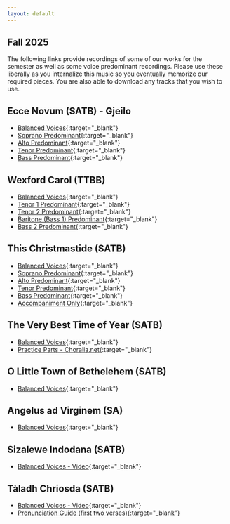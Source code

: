 ```yaml
---
layout: default
---
```

## Fall 2025

The following links provide recordings of some of our works for the semester as well as some voice predominant recordings. Please use these liberally as you internalize this music so you eventually memorize our required pieces. You are also able to download any tracks that you wish to use.

## Ecce Novum (SATB) - Gjeilo

*   [Balanced Voices](https://www.youtube.com/watch?v=rSSIBYqkW_Q){:target="_blank"}
*   [Soprano Predominant](https://www.youtube.com/watch?v=pAypoWFJ4sU){:target="_blank"}
*   [Alto Predominant](https://www.youtube.com/watch?v=oM7AX5tVxVg){:target="_blank"}
*   [Tenor Predominant](https://www.youtube.com/watch?v=MYfiNHRhDIQ){:target="_blank"}
*   [Bass Predominant](https://www.youtube.com/watch?v=SJQEH80Rm9s){:target="_blank"}

## Wexford Carol (TTBB)
*   [Balanced Voices](https://acadiau-my.sharepoint.com/:u:/g/personal/michael_caines_acadiau_ca/EYLuFWb5qwRDpQbALOijRKIBqYSYl3-N97AS2lw4vIJGBQ?e=NJqGaA){:target="_blank"}
*   [Tenor 1 Predominant](https://acadiau-my.sharepoint.com/:u:/g/personal/michael_caines_acadiau_ca/EXU4ruEeG0hJnTdtOy7E6IQB6-lAwWAMv0-Ki3Ek6XHhPQ?e=v4MpNo){:target="_blank"}
*   [Tenor 2 Predominant](https://acadiau-my.sharepoint.com/:u:/g/personal/michael_caines_acadiau_ca/EUe-jTl4pCdJnvS9SrMotkgBnMPbNLBeApn7VlzmQJliSw?e=BNNmqE){:target="_blank"}
*   [Baritone (Bass 1) Predominant](https://acadiau-my.sharepoint.com/:u:/g/personal/michael_caines_acadiau_ca/EcDNPfydbbpEl7z-P02W6E0BdUmv7UXK7ywtgKiyqQEMQw?e=zqrHyx){:target="_blank"}
*   [Bass 2 Predominant](https://acadiau-my.sharepoint.com/:u:/g/personal/michael_caines_acadiau_ca/EQX0y_49A-ZMiI8wqXKg04MBNrX40oNV272j6bLPdbX3dQ?e=5Bnh17){:target="_blank"}

## This Christmastide (SATB)

*   [Balanced Voices](https://acadiau-my.sharepoint.com/:u:/g/personal/michael_caines_acadiau_ca/EUDcnCd3oKZFuRTnbW4zXfYBXV4rrpMwOKJcsq4-AdQNmg?e=4aeWbY){:target="_blank"}
*   [Soprano Predominant](https://acadiau-my.sharepoint.com/:u:/g/personal/michael_caines_acadiau_ca/ERVtEayUiZpDk-3_BC1RHp0BZ1l-ahFEPnE124rUbhzOWw?e=ATmTd6){:target="_blank"}
*   [Alto Predominant](https://acadiau-my.sharepoint.com/:u:/g/personal/michael_caines_acadiau_ca/Eem9znVXu7xAgWH1yxMJi0MBbe302IQLE23xPf8jX5MzEw?e=uE0UBm){:target="_blank"}
*   [Tenor Predominant](https://acadiau-my.sharepoint.com/:u:/g/personal/michael_caines_acadiau_ca/EYPiQ42OdqBJrtHAe8MI48sB12GxjcNZteFfUqM5kFfpag?e=itRJ8i){:target="_blank"}
*   [Bass Predominant](https://acadiau-my.sharepoint.com/:u:/g/personal/michael_caines_acadiau_ca/Ed_G_W2wj_ZHrbeqPpw9ZZEBqnH4O8DyU0CmfIj262GQyw?e=17W5Sw){:target="_blank"}
*   [Accompaniment Only](https://acadiau-my.sharepoint.com/:u:/g/personal/michael_caines_acadiau_ca/Ea7MU9QiDcpPjOmJaJLWBjsB90faTikzIPRoqWk98HI3kg?e=RRmaie){:target="_blank"}

## The Very Best Time of Year (SATB)

*   [Balanced Voices](https://www.youtube.com/watch?v=NxlnmoNSAn4){:target="_blank"}
*   [Practice Parts - Choralia.net](https://www.choralia.net/rt14mp3/rt14mp3en.htm){:target="_blank"}

## O Little Town of Bethelehem (SATB)

*   [Balanced Voices](https://acadiau-my.sharepoint.com/:u:/g/personal/michael_caines_acadiau_ca/ERT8sUwiCuNJrXrDhBW7wUgB87pVRyX44XsktthsfcGbLQ?e=v4rjU5){:target="_blank"}

## Angelus ad Virginem (SA)

*   [Balanced Voices](https://acadiau-my.sharepoint.com/:u:/g/personal/michael_caines_acadiau_ca/Eat3HDhf2JlIjrwNJxnvZH8BiMEi4by_XUNuYunrBLHLZQ?e=1c8pp3){:target="_blank"}

## Sizalewe Indodana (SATB)

*   [Balanced Voices - Video](https://www.youtube.com/watch?v=OkYjG1kk4nc){:target="_blank"}

## Tàladh Chriosda (SATB)
*   [Balanced Voices - Video](https://youtu.be/hkKnY6tGfYY?t=5129){:target="_blank"}
*   [Pronunciation Guide (first two verses)](https://www.youtube.com/watch?v=5z6JPeEwxRU){:target="_blank"}

<!-- ## XXXXXXXXX

*   [Balanced Voices](){:target="_blank"}
*   [Soprano Predominant](){:target="_blank"}
*   [Alto Predominant](){:target="_blank"}
*   [Tenor Predominant](){:target="_blank"}
*   [Bass Predominant](){:target="_blank"} -->

